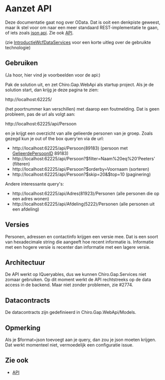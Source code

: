 Aanzet API
==========

Deze documentatie gaat nog over OData. Dat is ooit een denkpiste geweest,
maar ik stel voor om naar een meer standaard REST-implementatie te gaan, of
iets zoals [json api](http://jsonapi.org/). Zie ook [API](API.md).

(zie [IntroductieWcfDataServices](IntroductieWcfDataServices.md) voor een korte uitleg over de
gebruikte technologie)

Gebruiken
---------

(Ja hoor, hier vind je voorbeelden voor de api:)

Pak de solution uit, en zet Chiro.Gap.WebApi als startup project. Als je
de solution start, dan krijg je deze pagina te zien:

http://localhost:62225/

(het poortnummer kan verschillen) met daarop een foutmelding. Dat is
geen probleem, pas de url als volgt aan:

http://localhost:62225/api/Persoon

en je krijgt een overzicht van alle gelieerde personen van je groep.
Zoals gezegd kun je out of the box query'en via de url:

-   http://localhost:62225/api/Persoon(89183) (persoon met
    [GelieerdePersoonID](GelieerdePersoonID.md) 89183)
-   http://localhost:62225/api/Persoon?\$filter=Naam%20eq%20'Peeters' (filteren)
-   http://localhost:62225/api/Persoon?\$orderby=Voornaam (sorteren)
-   http://localhost:62225/api/Persoon?\$skip=20&amp;\$top=10 (paginering)

Andere interessante query's:

-   http://localhost:62225/api/Adres(81923)/Personen (alle personen die
    op een adres wonen)
-   http://localhost:62225/api/Afdeling(5222)/Personen (alle personen
    uit een afdeling)

Versies
-------

Personen, adressen en contactinfo krijgen een versie mee. Dat is een
soort van hexadecimale string die aangeeft hoe recent informatie is.
Informatie met een hogere versie is recenter dan informatie met een
lagere versie.

Architectuur
------------

De API werkt op IQueryables, dus we kunnen Chiro.Gap.Services niet
zomaar gebruiken. Op dit moment werkt de API rechtstreeks op de data
access in de backend. Maar niet zonder problemen, zie \#2774.

Datacontracts
-------------

De datacontracts zijn gedefinieerd in Chiro.Gap.WebApi/Models.

Opmerking
---------

Als je \$format=json toevoegt aan je query, dan zou je json moeten
krijgen. Dat werkt momenteel niet, vermoedelijk een configuratie issue.

Zie ook
-------

-   [API](API.md)
